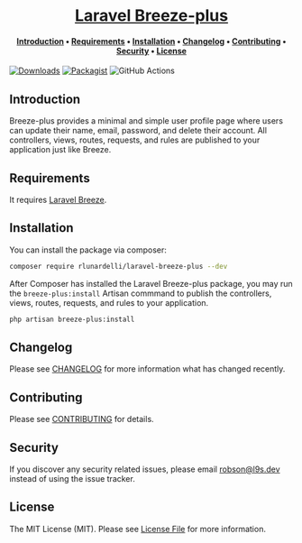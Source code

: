 <div align="center">
    <h1>
        <a href="#">Laravel Breeze-plus</a>
    </h1>
    <h4>
        <a href="#introduction">Introduction</a>
        •
        <a href="#requirements">Requirements</a>
        •
        <a href="#installation">Installation</a>
        •
        <a href="#changelog">Changelog</a>
        •
        <a href="#contributing">Contributing</a>
        •
        <a href="#security">Security</a>
        •
        <a href="#license">License</a>
    </h4>
</div>

[![Downloads](https://img.shields.io/packagist/dt/rlunardelli/laravel-breeze-plus.svg?style=flat-square)](https://packagist.org/packages/rlunardelli/laravel-breeze-plus)
[![Packagist](https://img.shields.io/packagist/v/rlunardelli/laravel-breeze-plus.svg?style=flat-square)](https://packagist.org/packages/rlunardelli/laravel-breeze-plus)
![GitHub Actions](https://github.com/rlunardelli/laravel-breeze-plus/actions/workflows/main.yml/badge.svg)

## Introduction

Breeze-plus provides a minimal and simple user profile page where users can update their name, email, password, and delete their account. All controllers, views, routes, requests, and rules are published to your application just like Breeze.

## Requirements

It requires [Laravel Breeze](https://laravel.com/docs/8.x/starter-kits#laravel-breeze-installation).

## Installation

You can install the package via composer:

```bash
composer require rlunardelli/laravel-breeze-plus --dev
```

After Composer has installed the Laravel Breeze-plus package, you may run the `breeze-plus:install` Artisan commmand to publish the controllers, views, routes, requests, and rules to your application.

```bash
php artisan breeze-plus:install
```

## Changelog

Please see [CHANGELOG](CHANGELOG.md) for more information what has changed recently.

## Contributing

Please see [CONTRIBUTING](CONTRIBUTING.md) for details.

## Security

If you discover any security related issues, please email robson@l9s.dev instead of using the issue tracker.

## License

The MIT License (MIT). Please see [License File](LICENSE.md) for more information.
